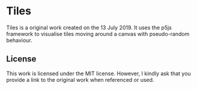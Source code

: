 # Tiles

Tiles is a original work created on the 13 July 2019. It uses the p5js framework to visualise tiles moving around a canvas with pseudo-random behaviour.

## License

This work is licensed under the MIT license. However, I kindly ask that you provide a link to the original work when referenced or used.
